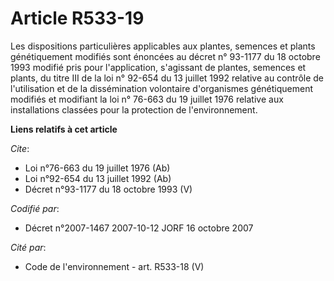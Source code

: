 # Article R533-19

Les dispositions particulières applicables aux plantes, semences et plants génétiquement modifiés sont énoncées au décret n°
93-1177 du 18 octobre 1993 modifié pris pour l'application, s'agissant de plantes, semences et plants, du titre III de la loi
n° 92-654 du 13 juillet 1992 relative au contrôle de l'utilisation et de la dissémination volontaire d'organismes
génétiquement modifiés et modifiant la loi n° 76-663 du 19 juillet 1976 relative aux installations classées pour la
protection de l'environnement.

**Liens relatifs à cet article**

_Cite_:

  - Loi n°76-663 du 19 juillet 1976 (Ab)
  - Loi n°92-654 du 13 juillet 1992 (Ab)
  - Décret n°93-1177 du 18 octobre 1993 (V)

_Codifié par_:

  - Décret n°2007-1467 2007-10-12 JORF 16 octobre 2007

_Cité par_:

  - Code de l'environnement - art. R533-18 (V)
